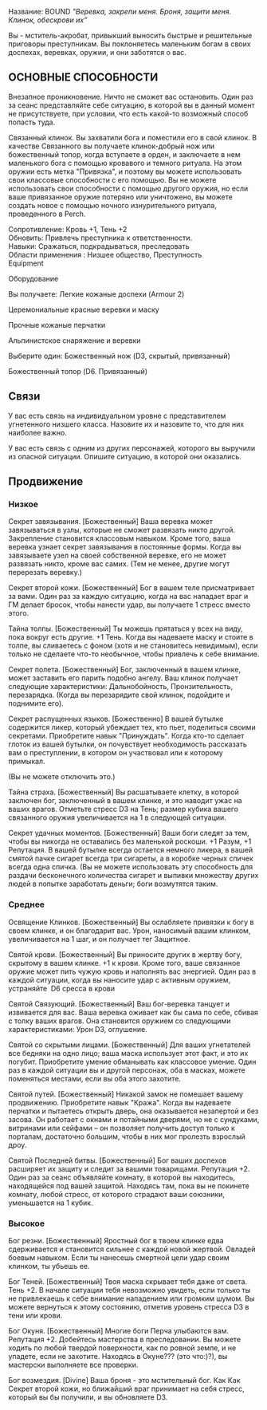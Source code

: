 Название: BOUND
*"Веревка, закрепи меня. Броня, защити меня. Клинок, обескрови их”*  
  
Вы - мститель-акробат, привыкший выносить быстрые и решительные приговоры преступникам. Вы поклоняетесь маленьким богам в своих доспехах, веревках, оружии, и они заботятся о вас.  
  
## ОСНОВНЫЕ СПОСОБНОСТИ

Внезапное проникновение. Ничто не сможет вас остановить. Один раз за сеанс представляйте себе ситуацию, в которой вы в данный момент не присутствуете, при условии, что есть какой-то возможный способ попасть туда.  
  
Связанный клинок. Вы захватили бога и поместили его в свой клинок. В качестве Связанного вы получаете клинок-добрый нож или божественный топор, когда вступаете в орден, и заключаете в нем маленького бога с помощью кровавого и темного ритуала. На этом оружии есть метка "Привязка", и поэтому вы можете использовать свои классовые способности с его помощью. Вы не можете использовать свои способности с помощью другого оружия, но если ваше привязанное оружие потеряно или уничтожено, вы можете создать новое с помощью ночного изнурительного ритуала, проведенного в Perch.  
  
Сопротивление: Кровь +1, Тень +2  
Обновить: Привлечь преступника к ответственности.  
Навыки: Сражаться, подкрадываться, преследовать  
Области применения : Низшее общество, Преступность  
Equipment

Оборудование

Вы получаете: Легкие кожаные доспехи (Armour 2)

Церемониальные красные веревки и маску

Прочные кожаные перчатки

Альпинистское снаряжение и веревки  
  
Выберите один: Божественный нож (D3, скрытый, привязанный)

Божественный топор (D6. Привязанный)  
  
## Связи

У вас есть связь на индивидуальном уровне с представителем угнетенного низшего класса. Назовите их и назовите то, что для них наиболее важно.

У вас есть связь с одним из других персонажей, которого вы выручили из опасной ситуации. Опишите ситуацию, в которой они оказались.  
  
## Продвижение

### Низкое

Секрет завязывания. [Божественный] Ваша веревка может завязываться в узлы, которые не сможет развязать никто другой. Закрепление становится классовым навыком. Кроме того, ваша веревка узнает секрет завязывания в постоянные формы. Когда вы завязываете узел на своей собственной веревке, его не может развязать никто, кроме вас самих. (Тем не менее, другие могут перерезать веревку.)  
  
Секрет второй кожи. [Божественный] Бог в вашем теле присматривает за вами. Один раз за каждую ситуацию, когда на вас нападает враг и ГМ делает бросок, чтобы нанести удар, вы получаете 1 стресс вместо этого.  
  
Тайна толпы. [Божественный] Ты можешь прятаться у всех на виду, пока вокруг есть другие. +1 Тень. Когда вы надеваете маску и стоите в толпе, вы сливаетесь с фоном (хотя и не становитесь невидимым), если только не сделаете что-то необычное, чтобы привлечь к себе внимание.  
  
Секрет полета. [Божественный] Бог, заключенный в вашем клинке, может заставить его парить подобно ангелу. Ваш клинок получает следующие характеристики: Дальнобойность, Пронзительность, перезарядка. (Когда вы перезарядите свой клинок, подойдите и поднимите его).  
  
Секрет распущенных языков. [Божественно] В вашей бутылке содержится ликер, который убеждает тех, кто пьет, поделиться своими секретами. Приобретите навык "Принуждать". Когда кто-то сделает глоток из вашей бутылки, он почувствует необходимость рассказать вам о преступлении, в котором он участвовал или к которому примыкал.

(Вы не можете отключить это.)  
  
Тайна страха. [Божественный] Вы расшатываете клетку, в которой заключен бог, заключенный в вашем клинке, и это наводит ужас на ваших врагов. Отметьте стресс D3 на Тень; размер кубика вашего связанного оружия увеличивается на 1 в следующей ситуации.  
  
  
Секрет удачных моментов. [Божественный] Ваши боги следят за тем, чтобы вы никогда не оставались без маленькой роскоши. +1 Разум, +1 Репутация. В вашей бутылке всегда остается немного ликера, в вашей смятой пачке сигарет всегда три сигареты, а в коробке черных спичек всегда одна спичка. (Вы не можете использовать эту способность для раздачи бесконечного количества сигарет и выпивки множеству других людей в попытке заработать деньги; боги возмутятся таким.  
  
### Среднее

Освящение Клинков. [Божественный] Вы ослабляете привязки к богу в своем клинке, и он благодарит вас. Урон, наносимый вашим клинком, увеличивается на 1 шаг, и он получает тег Защитное.  
  
Святой крови. [Божественный] Вы приносите других в жертву богу, скрытому в вашем клинке. +1 к крови. Кроме того, ваше связанное оружие может пить чужую кровь и наполнять вас энергией. Один раз в каждой ситуации, когда вы наносите удар с активным оружием, устраняйте  D6 сресса в крови  
  
Святой Связующий. [Божественный] Ваш бог-веревка танцует и извивается для вас. Ваша веревка оживает как бы сама по себе, сбивая с толку ваших врагов. Она становится оружием со следующими характеристиками: Урон D3, оглушение.  
  
Святой со скрытыми лицами. [Божественный] Для ваших угнетателей все бедняки на одно лицо; ваша маска использует этот факт, и это их погубит. Приобретите умение обманывать как классовое умение. Один раз в каждой ситуации вы и другой персонаж, оба в масках, можете поменяться местами, если вы оба этого захотите.  
  
Святой путей. [Божественный] Никакой замок не помешает вашему продвижению. Приобретите навык "Кража". Когда вы надеваете перчатки и пытаетесь открыть дверь, она оказывается незапертой и без засова. Он работает с окнами и потайными дверями, но не с сундуками, витринами или сейфами – он позволяет получить доступ только к порталам, достаточно большим, чтобы в них мог пролезть взрослый дроу.  
  
Святой Последней битвы. [Божественный] Бог ваших доспехов расширяет их защиту и следит за вашими товарищами. Репутация +2. Один раз за сеанс объявляйте комнату, в которой вы находитесь, находящейся под вашей защитой. Находясь там, пока вы не покинете комнату, любой стресс, от которого страдают ваши союзники, уменьшается на 1 кубик.  
  
### Высокое  
  
Бог резни. [Божественный] Яростный бог в твоем клинке едва сдерживается и становится сильнее с каждой новой жертвой. Овладей боевым навыком. Если ты нанесешь смертной цели удар своим клинком, ты убьешь ее.  
  
Бог Теней. [Божественный] Твоя маска скрывает тебя даже от света. Тень +2. В начале ситуации тебя невозможно увидеть, если только ты не привлекаешь к себе внимание нападением или громким шумом. Вы можете вернуться к этому состоянию, отметив уровень стресса D3 в тени или крови.  
  
Бог Окуня. [Божественный] Многие боги Перча улыбаются вам. Репутация +2. Добейтесь мастерства в преследовании. Вы можете ходить по любой твердой поверхности, как по ровной земле, и не упадете, если не захотите. Находясь в Окуне??? (это что:)?), вы мастерски выполняете все проверки.  
  
Бог возмездия. [Divine] Ваша броня - это мстительный бог. Как Как Секрет второй кожи, но ближайший враг принимает на себя стресс, который вы бы получили, и вы обновляете D3.